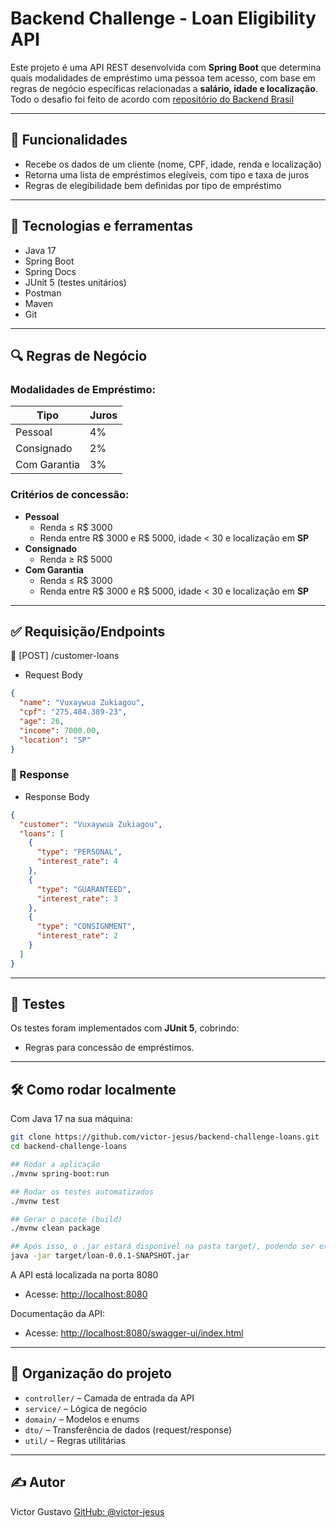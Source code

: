# Backend Challenge - Loan Eligibility API

Este projeto é uma API REST desenvolvida com **Spring Boot** que determina quais modalidades de empréstimo uma pessoa tem acesso, com base em regras de negócio específicas relacionadas a **salário, idade e localização**. 
Todo o desafio foi feito de acordo com [repositório do Backend Brasil](https://github.com/backend-br/desafios/tree/master)

---

## 📌 Funcionalidades

- Recebe os dados de um cliente (nome, CPF, idade, renda e localização)
- Retorna uma lista de empréstimos elegíveis, com tipo e taxa de juros
- Regras de elegibilidade bem definidas por tipo de empréstimo

---

## 🚀 Tecnologias e ferramentas

- Java 17
- Spring Boot
- Spring Docs
- JUnit 5 (testes unitários)
- Postman
- Maven
- Git

---

## 🔍 Regras de Negócio

### Modalidades de Empréstimo:

| Tipo         | Juros |
|--------------|-------|
| Pessoal      | 4%    |
| Consignado   | 2%    |
| Com Garantia | 3%    |

### Critérios de concessão:

- **Pessoal**
  - Renda ≤ R$ 3000
  - Renda entre R$ 3000 e R$ 5000, idade < 30 e localização em **SP**
- **Consignado**
  - Renda ≥ R$ 5000
- **Com Garantia**
  - Renda ≤ R$ 3000
  - Renda entre R$ 3000 e R$ 5000, idade < 30 e localização em **SP**

---

## ✅ Requisição/Endpoints

🔸 [POST] /customer-loans

- Request Body

```json
{
  "name": "Vuxaywua Zukiagou",
  "cpf": "275.484.389-23",
  "age": 26,
  "income": 7000.00,
  "location": "SP"
}
```

### 🔁 Response

- Response Body
  
```json
{
  "customer": "Vuxaywua Zukiagou",
  "loans": [
    {
      "type": "PERSONAL",
      "interest_rate": 4
    },
    {
      "type": "GUARANTEED",
      "interest_rate": 3
    },
    {
      "type": "CONSIGNMENT",
      "interest_rate": 2
    }
  ]
}
```

---

## 🧪 Testes

Os testes foram implementados com **JUnit 5**, cobrindo:

* Regras para concessão de empréstimos.

---

## 🛠️ Como rodar localmente

Com Java 17 na sua máquina:

```bash
git clone https://github.com/victor-jesus/backend-challenge-loans.git
cd backend-challenge-loans

## Rodar a aplicação
./mvnw spring-boot:run

## Rodar os testes automatizados
./mvnw test

## Gerar o pacote (build)
./mvnw clean package

## Após isso, o .jar estará disponível na pasta target/, podendo ser executado com:
java -jar target/loan-0.0.1-SNAPSHOT.jar
```

A API está localizada na porta 8080
- Acesse: [http://localhost:8080](http://localhost:8080)

Documentação da API:
- Acesse: [http://localhost:8080/swagger-ui/index.html](http://localhost:8080/swagger-ui/index.html)

---

## 📂 Organização do projeto

* `controller/` – Camada de entrada da API
* `service/` – Lógica de negócio
* `domain/` – Modelos e enums
* `dto/` – Transferência de dados (request/response)
* `util/` – Regras utilitárias 

---

## ✍️ Autor

Victor Gustavo
[GitHub: @victor-jesus](https://github.com/victor-jesus)
